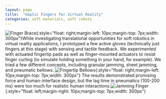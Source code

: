 ```yaml
---
layout: page
title:  "Haptic Fingers for Virtual Reality"
categories: soft materials, soft robots
---
```

![Finger Brace](/images/wearables2.gif){:style="float: right;margin-left: 10px;margin-top: 7px;width: 300px"}While investigating translational opportunities for soft robotics in virtual reality applications, I prototyped a few active gloves (technically just fingers at this stage) with sensing and tactile feedback. We experimented with actuated fingertip pads as well as finger-mounted actuators to resist finger curling (to simulate holding something in your hand, for example). We tried a few different concepts, including granular jamming, sheet jamming, and pneumatic bellows. ![Fingertip Bellows](/images/wearables1.gif){:style="float: right;margin-left: 10px;margin-top: 7px;width: 300px"} The results demonstrated promising force and human-interface design, but the lag time in pneumatics (100-200 ms) were too much for realistic human interactions.![Jamming Finger](/images/wearables3.gif){:style="float: left;margin-right: 10px;margin-top: 7px;width: 300px"}